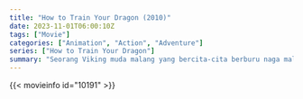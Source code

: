```yaml
---
title: "How to Train Your Dragon (2010)"
date: 2023-11-01T06:00:10Z
tags: ["Movie"]
categories: ["Animation", "Action", "Adventure"]
series: ["How to Train Your Dragon"]
summary: "Seorang Viking muda malang yang bercita-cita berburu naga malah menjadi teman tak terduga dari naga muda, dan mengetahui bahwa mungkin ada lebih banyak hal di makhluk itu daripada yang ia duga."
---
```


<mux-player stream-type="on-demand"
src="https://kp3d-my.sharepoint.com/personal/ryoo_kp3d_onmicrosoft_com/_layouts/15/download.aspx?share=EXiTvM6X6l9Aq0cUv3LzWkYBcQbiLlk1mUra_3rnKDjV4w" prefer-playback="mse" controls>

</mux-player>


{{< movieinfo id="10191" >}}

<script src="https://cdn.jsdelivr.net/npm/@mux/mux-player"></script>

 <script type="application/ld+json ">
{
"@context": "https://schema.org/",
"@type": "VideoObject",
"name": "How to Train Your Dragon",
"contentUrl": "https://stream.mux.com/3t1YrwnsGGs3VzNRxCWQhI7LNm3eP9KRcIcTmIlgQQo.m3u8",
"thumbnailUrl": "https://www.themoviedb.org/t/p/original/mQuXEnW7P5D8LLTpno1ipXqBkQR.jpg?width=314&fit_mode=preserve&time=25",
"uploadDate": "2023-11-01T06:00:10Z",
}

</script>